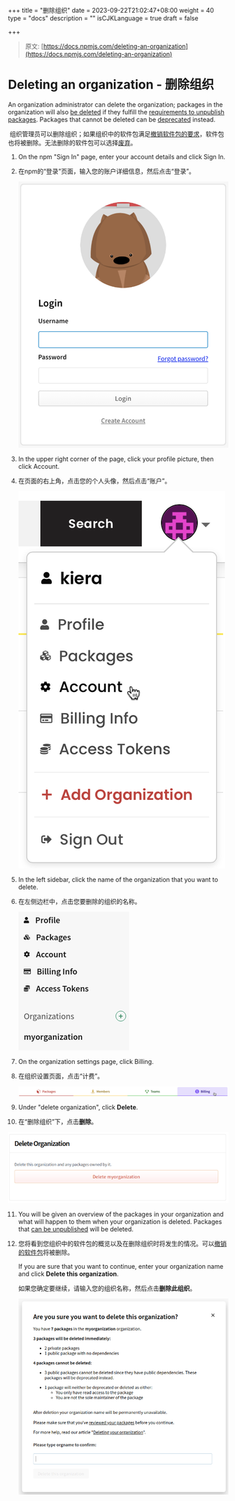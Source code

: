 +++
title = "删除组织"
date = 2023-09-22T21:02:47+08:00
weight = 40
type = "docs"
description = ""
isCJKLanguage = true
draft = false

+++

> 原文: [https://docs.npmjs.com/deleting-an-organization](https://docs.npmjs.com/deleting-an-organization)

# Deleting an organization - 删除组织

An organization administrator can delete the organization; packages in the organization will also [be deleted](https://docs.npmjs.com/unpublishing-packages-from-the-registry) if they fulfill the [requirements to unpublish packages](https://docs.npmjs.com/policies/unpublish). Packages that cannot be deleted can be [deprecated](https://docs.npmjs.com/deprecating-and-undeprecating-packages-or-package-versions) instead.

​	组织管理员可以删除组织；如果组织中的软件包满足[撤销软件包的要求](https://docs.npmjs.com/policies/unpublish)，软件包也将被删除。无法删除的软件包可以选择[废弃](https://docs.npmjs.com/deprecating-and-undeprecating-packages-or-package-versions)。

1. On the npm "Sign In" page, enter your account details and click Sign In.

2. 在npm的“登录”页面，输入您的账户详细信息，然后点击“登录”。

   ![Screenshot of npm login dialog](Deletinganorganization_img/user-login.png)

3. In the upper right corner of the page, click your profile picture, then click Account.

4. 在页面的右上角，点击您的个人头像，然后点击“账户”。

   ![Screenshot of account settings selection in user menu](Deletinganorganization_img/account-settings.png)

5. In the left sidebar, click the name of the organization that you want to delete.

6. 在左侧边栏中，点击您要删除的组织的名称。

   ![Screenshot of left sidebar](Deletinganorganization_img/left-sidebar.png)

7. On the organization settings page, click Billing.

8. 在组织设置页面，点击“计费”。

   ![Screenshot of the organization billing tab](Deletinganorganization_img/organization-billing-tab.png)

9. Under "delete organization", click **Delete**.

10. 在“删除组织”下，点击**删除**。

   ![Screenshot of org delete button](Deletinganorganization_img/org-delete-button.png)

11. You will be given an overview of the packages in your organization and what will happen to them when your organization is deleted. Packages that [can be unpublished](https://docs.npmjs.com/unpublishing-packages-from-the-registry) will be deleted.

12. 您将看到您组织中的软件包的概览以及在删除组织时将发生的情况。可以[撤销的软件包](https://docs.npmjs.com/unpublishing-packages-from-the-registry)将被删除。

    If you are sure that you want to continue, enter your organization name and click **Delete this organization**.

    如果您确定要继续，请输入您的组织名称，然后点击**删除此组织**。

    ![Screenshot of org delete plan](Deletinganorganization_img/org-delete-plan.png)
